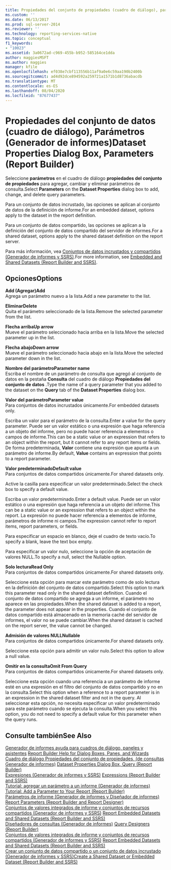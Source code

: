 ```yaml
---
title: Propiedades del conjunto de propiedades (cuadro de diálogo), parámetros (Generador de informes) | Microsoft Docs
ms.custom: ''
ms.date: 06/13/2017
ms.prod: sql-server-2014
ms.reviewer: ''
ms.technology: reporting-services-native
ms.topic: conceptual
f1_keywords:
- "10023"
ms.assetid: 3a0672ad-c969-455b-b952-585164ce1dda
author: maggiesMSFT
ms.author: maggies
manager: kfile
ms.openlocfilehash: ef038e7cbf113556b11af9a0e6c59aa190b2400b
ms.sourcegitcommit: ad4d92dce894592a259721a1571b1d8736abacdb
ms.translationtype: MT
ms.contentlocale: es-ES
ms.lasthandoff: 08/04/2020
ms.locfileid: "87677437"
---
```

# <a name="dataset-properties-dialog-box-parameters-report-builder"></a><span data-ttu-id="2484a-102">Propiedades del conjunto de datos (cuadro de diálogo), Parámetros (Generador de informes)</span><span class="sxs-lookup"><span data-stu-id="2484a-102">Dataset Properties Dialog Box, Parameters (Report Builder)</span></span>
  <span data-ttu-id="2484a-103">Seleccione **parámetros** en el cuadro de diálogo **propiedades del conjunto de propiedades** para agregar, cambiar y eliminar parámetros de consulta.</span><span class="sxs-lookup"><span data-stu-id="2484a-103">Select **Parameters** on the **Dataset Properties** dialog box to add, change, and delete query parameters.</span></span>  
  
 <span data-ttu-id="2484a-104">Para un conjunto de datos incrustado, las opciones se aplican al conjunto de datos de la definición de informe.</span><span class="sxs-lookup"><span data-stu-id="2484a-104">For an embedded dataset, options apply to the dataset in the report definition.</span></span>  
  
 <span data-ttu-id="2484a-105">Para un conjunto de datos compartido, las opciones se aplican a la definición del conjunto de datos compartido del servidor de informes.</span><span class="sxs-lookup"><span data-stu-id="2484a-105">For a shared dataset, options apply to the shared dataset definition on the report server.</span></span>  
  
 <span data-ttu-id="2484a-106">Para más información, vea [Conjuntos de datos incrustados y compartidos &#40;Generador de informes y SSRS&#41;](report-data/embedded-and-shared-datasets-report-builder-and-ssrs.md).</span><span class="sxs-lookup"><span data-stu-id="2484a-106">For more information, see [Embedded and Shared Datasets &#40;Report Builder and SSRS&#41;](report-data/embedded-and-shared-datasets-report-builder-and-ssrs.md).</span></span>  
  
## <a name="options"></a><span data-ttu-id="2484a-107">Opciones</span><span class="sxs-lookup"><span data-stu-id="2484a-107">Options</span></span>  
 <span data-ttu-id="2484a-108">**Add (Agregar)**</span><span class="sxs-lookup"><span data-stu-id="2484a-108">**Add**</span></span>  
 <span data-ttu-id="2484a-109">Agrega un parámetro nuevo a la lista.</span><span class="sxs-lookup"><span data-stu-id="2484a-109">Add a new parameter to the list.</span></span>  
  
 <span data-ttu-id="2484a-110">**Eliminar**</span><span class="sxs-lookup"><span data-stu-id="2484a-110">**Delete**</span></span>  
 <span data-ttu-id="2484a-111">Quita el parámetro seleccionado de la lista.</span><span class="sxs-lookup"><span data-stu-id="2484a-111">Remove the selected parameter from the list.</span></span>  
  
 <span data-ttu-id="2484a-112">**Flecha arriba**</span><span class="sxs-lookup"><span data-stu-id="2484a-112">**Up arrow**</span></span>  
 <span data-ttu-id="2484a-113">Mueve el parámetro seleccionado hacia arriba en la lista.</span><span class="sxs-lookup"><span data-stu-id="2484a-113">Move the selected parameter up in the list.</span></span>  
  
 <span data-ttu-id="2484a-114">**Flecha abajo**</span><span class="sxs-lookup"><span data-stu-id="2484a-114">**Down arrow**</span></span>  
 <span data-ttu-id="2484a-115">Mueve el parámetro seleccionado hacia abajo en la lista.</span><span class="sxs-lookup"><span data-stu-id="2484a-115">Move the selected parameter down in the list.</span></span>  
  
 <span data-ttu-id="2484a-116">**Nombre del parámetro**</span><span class="sxs-lookup"><span data-stu-id="2484a-116">**Parameter name**</span></span>  
 <span data-ttu-id="2484a-117">Escriba el nombre de un parámetro de consulta que agregó al conjunto de datos en la pestaña **Consulta** del cuadro de diálogo **Propiedades del conjunto de datos** .</span><span class="sxs-lookup"><span data-stu-id="2484a-117">Type the name of a query parameter that you added to the dataset on the **Query** tab of the **Dataset Properties** dialog box.</span></span>  
  
 <span data-ttu-id="2484a-118">**Valor del parámetro**</span><span class="sxs-lookup"><span data-stu-id="2484a-118">**Parameter value**</span></span>  
 <span data-ttu-id="2484a-119">Para conjuntos de datos incrustados únicamente.</span><span class="sxs-lookup"><span data-stu-id="2484a-119">For embedded datasets only.</span></span>  
  
 <span data-ttu-id="2484a-120">Escriba un valor para el parámetro de la consulta.</span><span class="sxs-lookup"><span data-stu-id="2484a-120">Enter a value for the query parameter.</span></span> <span data-ttu-id="2484a-121">Puede ser un valor estático o una expresión que haga referencia a un objeto del informe, pero no puede hacer referencia a elementos o campos de informe.</span><span class="sxs-lookup"><span data-stu-id="2484a-121">This can be a static value or an expression that refers to an object within the report, but it cannot refer to any report items or fields.</span></span> <span data-ttu-id="2484a-122">De forma predeterminada, **Valor** contiene una expresión que apunta a un parámetro de informe.</span><span class="sxs-lookup"><span data-stu-id="2484a-122">By default, **Value** contains an expression that points to a report parameter.</span></span>  
  
 <span data-ttu-id="2484a-123">**Valor predeterminado**</span><span class="sxs-lookup"><span data-stu-id="2484a-123">**Default value**</span></span>  
 <span data-ttu-id="2484a-124">Para conjuntos de datos compartidos únicamente.</span><span class="sxs-lookup"><span data-stu-id="2484a-124">For shared datasets only.</span></span>  
  
 <span data-ttu-id="2484a-125">Active la casilla para especificar un valor predeterminado.</span><span class="sxs-lookup"><span data-stu-id="2484a-125">Select the check box to specify a default value.</span></span>  
  
 <span data-ttu-id="2484a-126">Escriba un valor predeterminado.</span><span class="sxs-lookup"><span data-stu-id="2484a-126">Enter a default value.</span></span> <span data-ttu-id="2484a-127">Puede ser un valor estático o una expresión que haga referencia a un objeto del informe.</span><span class="sxs-lookup"><span data-stu-id="2484a-127">This can be a static value or an expression that refers to an object within the report.</span></span> <span data-ttu-id="2484a-128">La expresión no puede hacer referencia a elementos de informe, parámetros de informe ni campos.</span><span class="sxs-lookup"><span data-stu-id="2484a-128">The expression cannot refer to report items, report parameters, or fields.</span></span>  
  
 <span data-ttu-id="2484a-129">Para especificar un espacio en blanco, deje el cuadro de texto vacío.</span><span class="sxs-lookup"><span data-stu-id="2484a-129">To specify a blank, leave the text box empty.</span></span>  
  
 <span data-ttu-id="2484a-130">Para especificar un valor nulo, seleccione la opción de aceptación de valores NULL.</span><span class="sxs-lookup"><span data-stu-id="2484a-130">To specify a null, select the Nullable option.</span></span>  
  
 <span data-ttu-id="2484a-131">**Solo lectura**</span><span class="sxs-lookup"><span data-stu-id="2484a-131">**Read Only**</span></span>  
 <span data-ttu-id="2484a-132">Para conjuntos de datos compartidos únicamente.</span><span class="sxs-lookup"><span data-stu-id="2484a-132">For shared datasets only.</span></span>  
  
 <span data-ttu-id="2484a-133">Seleccione esta opción para marcar este parámetro como de solo lectura en la definición del conjunto de datos compartido.</span><span class="sxs-lookup"><span data-stu-id="2484a-133">Select this option to mark this parameter read only in the shared dataset definition.</span></span> <span data-ttu-id="2484a-134">Cuando el conjunto de datos compartido se agrega a un informe, el parámetro no aparece en las propiedades.</span><span class="sxs-lookup"><span data-stu-id="2484a-134">When the shared dataset is added to a report, the parameter does not appear in the properties.</span></span> <span data-ttu-id="2484a-135">Cuando el conjunto de datos compartido está almacenado en la memoria caché del servidor de informes, el valor no se puede cambiar.</span><span class="sxs-lookup"><span data-stu-id="2484a-135">When the shared dataset is cached on the report server, the value cannot be changed.</span></span>  
  
 <span data-ttu-id="2484a-136">**Admisión de valores NULL**</span><span class="sxs-lookup"><span data-stu-id="2484a-136">**Nullable**</span></span>  
 <span data-ttu-id="2484a-137">Para conjuntos de datos compartidos únicamente.</span><span class="sxs-lookup"><span data-stu-id="2484a-137">For shared datasets only.</span></span>  
  
 <span data-ttu-id="2484a-138">Seleccione esta opción para admitir un valor nulo.</span><span class="sxs-lookup"><span data-stu-id="2484a-138">Select this option to allow a null value.</span></span>  
  
 <span data-ttu-id="2484a-139">**Omitir en la consulta**</span><span class="sxs-lookup"><span data-stu-id="2484a-139">**Omit From Query**</span></span>  
 <span data-ttu-id="2484a-140">Para conjuntos de datos compartidos únicamente.</span><span class="sxs-lookup"><span data-stu-id="2484a-140">For shared datasets only.</span></span>  
  
 <span data-ttu-id="2484a-141">Seleccione esta opción cuando una referencia a un parámetro de informe esté en una expresión en el filtro del conjunto de datos compartido y no en la consulta.</span><span class="sxs-lookup"><span data-stu-id="2484a-141">Select this option when a reference to a report parameter is in an expression in the shared dataset filter and not in the query.</span></span> <span data-ttu-id="2484a-142">Al seleccionar esta opción, no necesita especificar un valor predeterminado para este parámetro cuando se ejecuta la consulta.</span><span class="sxs-lookup"><span data-stu-id="2484a-142">When you select this option, you do not need to specify a default value for this parameter when the query runs.</span></span>  
  
## <a name="see-also"></a><span data-ttu-id="2484a-143">Consulte también</span><span class="sxs-lookup"><span data-stu-id="2484a-143">See Also</span></span>  
 <span data-ttu-id="2484a-144">[Generador de informes ayuda para cuadros de diálogo, paneles y asistentes](../../2014/reporting-services/report-builder-help-for-dialog-boxes-panes-and-wizards.md) </span><span class="sxs-lookup"><span data-stu-id="2484a-144">[Report Builder Help for Dialog Boxes, Panes, and Wizards](../../2014/reporting-services/report-builder-help-for-dialog-boxes-panes-and-wizards.md) </span></span>  
 <span data-ttu-id="2484a-145">[Cuadro de diálogo Propiedades del conjunto de propiedades, &#40;de consultas Generador de informes&#41;](report-data/dataset-properties-dialog-box-query-report-builder.md) </span><span class="sxs-lookup"><span data-stu-id="2484a-145">[Dataset Properties Dialog Box, Query &#40;Report Builder&#41;](report-data/dataset-properties-dialog-box-query-report-builder.md) </span></span>  
 <span data-ttu-id="2484a-146">[Expresiones &#40;Generador de informes y SSRS&#41;](report-design/expressions-report-builder-and-ssrs.md) </span><span class="sxs-lookup"><span data-stu-id="2484a-146">[Expressions &#40;Report Builder and SSRS&#41;](report-design/expressions-report-builder-and-ssrs.md) </span></span>  
 <span data-ttu-id="2484a-147">[Tutorial: agregar un parámetro a un informe &#40;Generador de informes&#41;](tutorial-add-a-parameter-to-your-report-report-builder.md) </span><span class="sxs-lookup"><span data-stu-id="2484a-147">[Tutorial: Add a Parameter to Your Report &#40;Report Builder&#41;](tutorial-add-a-parameter-to-your-report-report-builder.md) </span></span>  
 <span data-ttu-id="2484a-148">[Parámetros de informe &#40;Generador de informes y Diseñador de informes&#41;](report-design/report-parameters-report-builder-and-report-designer.md) </span><span class="sxs-lookup"><span data-stu-id="2484a-148">[Report Parameters &#40;Report Builder and Report Designer&#41;](report-design/report-parameters-report-builder-and-report-designer.md) </span></span>  
 <span data-ttu-id="2484a-149">[Conjuntos de valores integrados de informe y conjuntos de recursos compartidos &#40;Generador de informes y SSRS&#41;](report-data/report-embedded-datasets-and-shared-datasets-report-builder-and-ssrs.md) </span><span class="sxs-lookup"><span data-stu-id="2484a-149">[Report Embedded Datasets and Shared Datasets &#40;Report Builder and SSRS&#41;](report-data/report-embedded-datasets-and-shared-datasets-report-builder-and-ssrs.md) </span></span>  
 <span data-ttu-id="2484a-150">[Diseñadores de consultas &#40;Generador de informes&#41;](../../2014/reporting-services/query-designers-report-builder.md) </span><span class="sxs-lookup"><span data-stu-id="2484a-150">[Query Designers &#40;Report Builder&#41;](../../2014/reporting-services/query-designers-report-builder.md) </span></span>  
 <span data-ttu-id="2484a-151">[Conjuntos de valores integrados de informe y conjuntos de recursos compartidos &#40;Generador de informes y SSRS&#41;](report-data/report-embedded-datasets-and-shared-datasets-report-builder-and-ssrs.md) </span><span class="sxs-lookup"><span data-stu-id="2484a-151">[Report Embedded Datasets and Shared Datasets &#40;Report Builder and SSRS&#41;](report-data/report-embedded-datasets-and-shared-datasets-report-builder-and-ssrs.md) </span></span>  
 [<span data-ttu-id="2484a-152">Crear un conjunto de datos compartido o un conjunto de datos incrustado &#40;Generador de informes y SSRS&#41;</span><span class="sxs-lookup"><span data-stu-id="2484a-152">Create a Shared Dataset or Embedded Dataset &#40;Report Builder and SSRS&#41;</span></span>](report-data/create-a-shared-dataset-or-embedded-dataset-report-builder-and-ssrs.md)  
  
  
